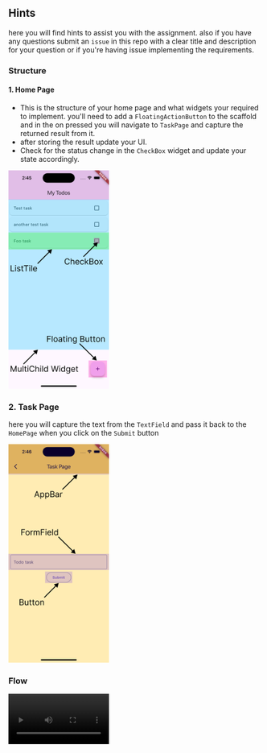 ## Hints

here you will find hints to assist you with the assignment.
also if you have any questions submit an `issue` in this repo with a clear title and description for your question or if you're having issue implementing the requirements.


### Structure

#### 1. Home Page

* This is the structure of your home page and what widgets your required to implement.
you'll need to add a `FloatingActionButton` to the scaffold and in the on pressed you will navigate to `TaskPage` and capture the returned result from it.
* after storing the result update your UI.
* Check for the status change in the `CheckBox` widget and update your state accordingly.


<img src="media/Home.png" alt="Home Page" width="200"/>


### 2. Task Page
here you will capture the text from the `TextField` and pass it back to the `HomePage` when you click on the `Submit` button

<img src="media/Task.png" alt="Task Page" width="200"/>





### Flow

<video src='media/video.mp4' alt="Flow" width="200"/>


